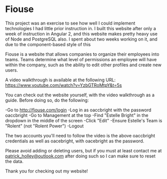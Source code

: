 # Fiouse

This project was an exercise to see how well I could implement technologies I had little prior instruction in. I built this website after only a week of instruction in Angular 2, and this website makes pretty heavy use of Node and PostgreSQL also. I spent about two weeks working on it, and due to the component-based style of this 

Fiouse is a website that allows companies to organize their employees into teams. Teams determine what level of permissions an employee will have within the company, such as the ability to edit other profiles and create new users.

A video walkthrough is available at the following URL: https://www.youtube.com/watch?v=YzbGTRoMtpY&t=5s

You can check out the website yourself, with the video walkthrough as a guide. Before doing so, do the following:

-Go to http://fiouse.com/login
-Log in as oaccbright with the password oaccbright
-Go to Management at the top
-Find "Estelle Bright" in the dropdown in the middle of the screen
-Click "Edit"
-Ensure Estelle's Team is "Rolent" (not "Rolent Power")
-Logout

The two accounts you'll need to follow the video is the above oaccbright credentials as well as oacebright, with oacebright as the password.

Please avoid adding or deleting users, but if you must at least contact me at patrick_holley@outlook.com after doing such so I can make sure to reset the data.

Thank you for checking out my website!

